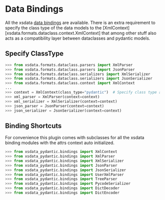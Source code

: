 # Data Bindings

All the xsdata
[data bindings](https://xsdata.readthedocs.io/en/latest/data_binding/basics/) are
available. There is an extra requirement to specify the class type of the data models to
the [XmlContext][xsdata.formats.dataclass.context.XmlContext] that among other stuff
also acts as a compatibility layer between dataclasses and pydantic models.

## Specify ClassType

```python
>>> from xsdata.formats.dataclass.parsers import XmlParser
>>> from xsdata.formats.dataclass.parsers import JsonParser
>>> from xsdata.formats.dataclass.serializers import XmlSerializer
>>> from xsdata.formats.dataclass.serializers import JsonSerializer
>>> from xsdata.formats.dataclass.context import XmlContext
...
>>> context = XmlContext(class_type="pydantic")  # Specify class type attrs
>>> xml_parser = XmlParser(context=context)
>>> xml_serializer = XmlSerializer(context=context)
>>> json_parser = JsonParser(context=context)
>>> json_serializer = JsonSerializer(context=context)
```

## Binding Shortcuts

For convenience this plugin comes with subclasses for all the xsdata binding modules
with the attrs context auto initialized.

```python
>>> from xsdata_pydantic.bindings import XmlContext
>>> from xsdata_pydantic.bindings import XmlParser
>>> from xsdata_pydantic.bindings import XmlSerializer
>>> from xsdata_pydantic.bindings import JsonParser
>>> from xsdata_pydantic.bindings import JsonSerializer
>>> from xsdata_pydantic.bindings import UserXmlParser
>>> from xsdata_pydantic.bindings import TreeParser
>>> from xsdata_pydantic.bindings import PycodeSerializer
>>> from xsdata_pydantic.bindings import DictDecoder
>>> from xsdata_pydantic.bindings import DictEncoder
```
